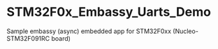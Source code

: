 # STM32F0x_Embassy_Uarts_Demo
Sample embassy (async) embedded app for STM32F0xx (Nucleo-STM32F091RC board)
